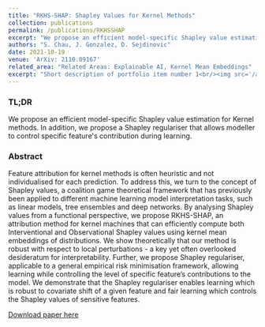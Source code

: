 ```yaml
---
title: "RKHS-SHAP: Shapley Values for Kernel Methods"
collection: publications
permalink: /publications/RKHSSHAP
excerpt: "We propose an efficient model-specific Shapley value estimation for Kernel methods. In addition, we propose a Shapley regulariser that allows modeller to control specific feature's contribution during learning."
authors: "S. Chau, J. Gonzalez, D. Sejdinovic"
date: 2021-10-19
venue: 'ArXiv: 2110.09167'
related_area: "Related Areas: Explainable AI, Kernel Mean Embeddings"
excerpt: "Short description of portfolio item number 1<br/><img src='/assets/images/meow.jpg'>"
---
```


### TL;DR
We propose an efficient model-specific Shapley value estimation for Kernel methods. In addition, we propose a Shapley regulariser that allows modeller to control specific feature's contribution during learning.

### Abstract
Feature attribution for kernel methods is often heuristic and not individualised for each prediction.
To address this, we turn to the concept of Shapley values, a coalition game theoretical framework
that has previously been applied to different machine learning model interpretation tasks, such as
linear models, tree ensembles and deep networks. By analysing Shapley values from a functional
perspective, we propose RKHS-SHAP, an attribution method for kernel machines that can efficiently
compute both Interventional and Observational Shapley values using kernel mean embeddings of
distributions. We show theoretically that our method is robust with respect to local perturbations - a
key yet often overlooked desideratum for interpretability. Further, we propose Shapley regulariser,
applicable to a general empirical risk minimisation framework, allowing learning while controlling
the level of specific feature’s contributions to the model. We demonstrate that the Shapley regulariser
enables learning which is robust to covariate shift of a given feature and fair learning which controls
the Shapley values of sensitive features.

[Download paper here](https://arxiv.org/abs/2110.09167)

